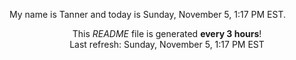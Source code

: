 My name is Tanner and today is Sunday, November 5, 1:17 PM EST.

<p align="center">This <i>README</i> file is generated <b>every 3 hours</b>!</br>Last refresh: Sunday, November 5, 1:17 PM EST<br /></p>
